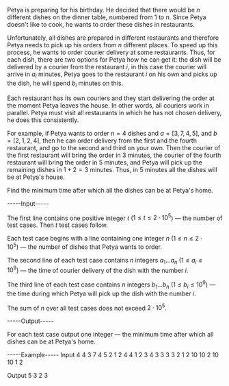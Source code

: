 Petya is preparing for his birthday. He decided that there would be $n$ different dishes on the dinner table, numbered from $1$ to $n$. Since Petya doesn't like to cook, he wants to order these dishes in restaurants.

Unfortunately, all dishes are prepared in different restaurants and therefore Petya needs to pick up his orders from $n$ different places. To speed up this process, he wants to order courier delivery at some restaurants. Thus, for each dish, there are two options for Petya how he can get it:  the dish will be delivered by a courier from the restaurant $i$, in this case the courier will arrive in $a_i$ minutes,  Petya goes to the restaurant $i$ on his own and picks up the dish, he will spend $b_i$ minutes on this. 

Each restaurant has its own couriers and they start delivering the order at the moment Petya leaves the house. In other words, all couriers work in parallel. Petya must visit all restaurants in which he has not chosen delivery, he does this consistently.

For example, if Petya wants to order $n = 4$ dishes and $a = [3, 7, 4, 5]$, and $b = [2, 1, 2, 4]$, then he can order delivery from the first and the fourth restaurant, and go to the second and third on your own. Then the courier of the first restaurant will bring the order in $3$ minutes, the courier of the fourth restaurant will bring the order in $5$ minutes, and Petya will pick up the remaining dishes in $1 + 2 = 3$ minutes. Thus, in $5$ minutes all the dishes will be at Petya's house.

Find the minimum time after which all the dishes can be at Petya's home.


-----Input-----

The first line contains one positive integer $t$ ($1 \le t \le 2 \cdot 10^5$) — the number of test cases. Then $t$ test cases follow.

Each test case begins with a line containing one integer $n$ ($1 \le n \le 2 \cdot 10^5$) — the number of dishes that Petya wants to order.

The second line of each test case contains $n$ integers $a_1 \ldots a_n$ ($1 \le a_i \le 10^9$) — the time of courier delivery of the dish with the number $i$.

The third line of each test case contains $n$ integers $b_1 \ldots b_n$ ($1 \le b_i \le 10^9$) — the time during which Petya will pick up the dish with the number $i$.

The sum of $n$ over all test cases does not exceed $2 \cdot 10^5$.


-----Output-----

For each test case output one integer — the minimum time after which all dishes can be at Petya's home.


-----Example-----
Input
4
4
3 7 4 5
2 1 2 4
4
1 2 3 4
3 3 3 3
2
1 2
10 10
2
10 10
1 2

Output
5
3
2
3
